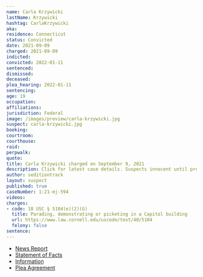 ```yaml
---
name: Carla Krzywicki
lastName: Krzywicki
hashtag: CarlaKrzywicki
aka:
residence: Connecticut
status: Convicted
date: 2021-09-09
charged: 2021-09-09
indicted:
convicted: 2022-01-11
sentenced:
dismissed:
deceased:
plea_hearing: 2022-01-11
sentencing:
age: 19
occupation:
affiliations:
jurisdiction: Federal
image: /images/preview/carla-krzywicki.jpg
suspect: carla-krzywicki.jpg
booking:
courtroom:
courthouse:
raid:
perpwalk:
quote:
title: Carla Krzywicki charged on September 9, 2021
description: Click for latest case details. Suspects innocent until proven guilty.
author: seditiontrack
layout: suspect
published: true
caseNumber: 1:21-mj-594
videos:
charges:
- code: 18 USC § 5104(e)(2)(G)
  title: Parading, demonstrating or picketing in a Capitol building
  url: https://www.law.cornell.edu/uscode/text/40/5104
  felony: false
sentence:
---
```

- [News Report](https://www.huffpost.com/entry/jean-lavin-carla-krzywicki-arrested-capitol-attack_n_6140e900e4b09519c50adbe5)
- [Statement of Facts](https://www.justice.gov/usao-dc/case-multi-defendant/file/1433371/download)
- [Information](https://extremism.gwu.edu/sites/g/files/zaxdzs2191/f/Carla%20Krzywicki%20and%20Jean%20Lavin%20Information.pdf)
- [Plea Agreement](https://extremism.gwu.edu/sites/g/files/zaxdzs2191/f/Carla%20Krzywicki%20Plea%20Agreement.pdf)
